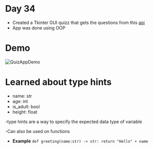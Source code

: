 # Day 34
- Created a Tkinter GUI quizz that gets the questions from this [api](https://opentdb.com/)
- App was done using OOP

# Demo
![QuizAppDemo](https://user-images.githubusercontent.com/62731591/201235486-3dd7e2f2-c818-4d60-976a-b23792b99901.gif)

# Learned about type hints
- name: str
- age: int
- is_adult: bool
- height: float

-type hints are a way to specify the expected data type of variable

-Can also be used on functions
- **Example**
`def greeting(name:str) -> str:
  return "Hello" + name`
